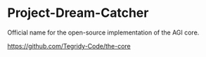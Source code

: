 # Project-Dream-Catcher
Official name for the open-source implementation of the AGI core.

https://github.com/Tegridy-Code/the-core
